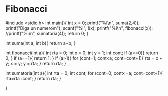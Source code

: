 # Fibonacci
#include <stdio.h>
int main(){
	int x = 0;
	printf("%i\n", suma(2,4));
	printf("Diga un numero\n");
	scanf("%i", &x);
	printf("%i\n", fibonacci(x));
	//printf("%i\n", sumatoria(4));
	return 0;
}

int suma(int a, int b){
	return a+b;
}

int fibonacci(int a){
	int rta = 0;
	int x = 0;
	int y = 1;
	int cont;
	if (a==0){
		return 0;
	}
	if (a==1){
		return 1;
	}
	if (a>1){
		for (cont=1; cont<a; cont=cont+1){
			rta = x + y;
			x = y;
			y = rta;
		}
		return rta;
}

int sumatoria(int a){
	int rta = 0;
	int cont;
	for (cont=0; cont<=a; cont=cont+1){
		rta=rta+cont;
	}
	return rta;
}

}
